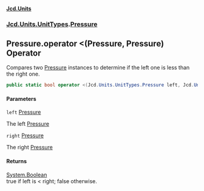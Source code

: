 #### [Jcd.Units](index.md 'index')
### [Jcd.Units.UnitTypes](Jcd.Units.UnitTypes.md 'Jcd.Units.UnitTypes').[Pressure](Jcd.Units.UnitTypes.Pressure.md 'Jcd.Units.UnitTypes.Pressure')

## Pressure.operator <(Pressure, Pressure) Operator

Compares two [Pressure](Jcd.Units.UnitTypes.Pressure.md 'Jcd.Units.UnitTypes.Pressure') instances to determine if the left one is less than the right one.

```csharp
public static bool operator <(Jcd.Units.UnitTypes.Pressure left, Jcd.Units.UnitTypes.Pressure right);
```
#### Parameters

<a name='Jcd.Units.UnitTypes.Pressure.op_LessThan(Jcd.Units.UnitTypes.Pressure,Jcd.Units.UnitTypes.Pressure).left'></a>

`left` [Pressure](Jcd.Units.UnitTypes.Pressure.md 'Jcd.Units.UnitTypes.Pressure')

The left [Pressure](Jcd.Units.UnitTypes.Pressure.md 'Jcd.Units.UnitTypes.Pressure')

<a name='Jcd.Units.UnitTypes.Pressure.op_LessThan(Jcd.Units.UnitTypes.Pressure,Jcd.Units.UnitTypes.Pressure).right'></a>

`right` [Pressure](Jcd.Units.UnitTypes.Pressure.md 'Jcd.Units.UnitTypes.Pressure')

The right [Pressure](Jcd.Units.UnitTypes.Pressure.md 'Jcd.Units.UnitTypes.Pressure')

#### Returns
[System.Boolean](https://docs.microsoft.com/en-us/dotnet/api/System.Boolean 'System.Boolean')  
true if left is < right; false otherwise.